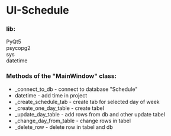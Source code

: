 # UI-Schedule

### lib:
PyQt5\
psycopg2\
sys\
datetime


### Methods of the "MainWindow" class:
*	_connect_to_db - connect to database "Schedule"
*	datetime  - add time in project
*	_create_sсhedule_tab - create tab for selected day of week
*	_create_one_day_table - create tabel 
*	_update_day_table - add rows from db and other update tabel 
*	_change_day_from_table - change rows in tabel
*	_delete_row - delete row in tabel and db
